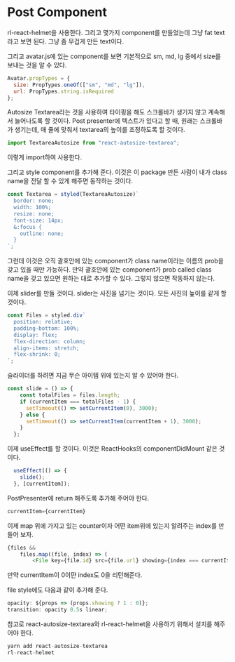 # Post Component

rl-react-helmet을 사용한다. 그리고 몇가지 component를 만들었는데 그냥 fat text라고 보면 된다.
그냥 좀 무겁게 만든 text이다.

그리고 avatar.js에 있는 component를 보면 기본적으로 sm, md, lg 중에서 size를 보내는 것을 알 수 있다.
~~~javascript
Avatar.propTypes = {
  size: PropTypes.oneOf(["sm", "md", "lg"]),
  url: PropTypes.string.isRequired
};
~~~

Autosize Textarea라는 것을 사용하여 타이핑을 해도 스크롤바가 생기지 않고 계속해서 늘어나도록 할 것이다.
Post presenter에 텍스트가 있다고 할 때, 원래는 스크롤바가 생기는데, 매 줄에 맞춰서 textarea의 높이를 조정하도록 할 것이다.

~~~javascript
import TextareaAutosize from "react-autosize-textarea";
~~~

이렇게 import하여 사용한다.

그리고 style component를 추가해 준다. 이것은 이 package 만든 사람이 내가 class name을 전달 할 수 있게 해주면 동작하는 것이다.
~~~javascript
const Textarea = styled(TextareaAutosize)`
  border: none;
  width: 100%;
  resize: none;
  font-size: 14px;
  &:focus {
    outline: none;
  }
`;
~~~
그런데 이것은 오직 괄호안에 있는 component가 class name이라는 이름의 prob을 갖고 있을 때만 가능하다.
만약 괄호안에 있는 component가 prob called class name을 갖고 있으면 원하는 대로 추가할 수 있다.
그렇지 않으면 작동하지 않는다.

이제 slider를 만들 것이다. slider는 사진을 넘기는 것이다.
모든 사진의 높이를 같게 할 것이다.
~~~javascript
const Files = styled.div`
  position: relative;
  padding-bottom: 100%;
  display: flex;
  flex-direction: column;
  align-items: stretch;
  flex-shrink: 0;
`;
~~~

슬라이더를 하려면 지금 무슨 아이템 위에 있는지 알 수 있어야 한다.

~~~javascript
const slide = () => {
    const totalFiles = files.length;
    if (currentItem === totalFiles - 1) {
      setTimeout(() => setCurrentItem(0), 3000);
    } else {
      setTimeout(() => setCurrentItem(currentItem + 1), 3000);
    }
  };
~~~

이제 useEffect를 할 것이다. 이것은 ReactHooks의 componentDidMount 같은 것이다.
~~~javascript
  useEffect(() => {
    slide();
  }, [currentItem]);
~~~

PostPresenter에 return 해주도록 추가해 주어야 한다.
~~~javascript
currentItem={currentItem}
~~~

이제 map 위에 가지고 있는 counter이자 어떤 item위에 있는지 알려주는 index를 만들어 보자.
~~~javascript
{files &&
    files.map((file, index) => (
        <File key={file.id} src={file.url} showing={index === currentItem} />
~~~
만약 currentItem이 0이먄 index도 0을 리턴해준다.

file style에도 다음과 같이 추가해 준다.
~~~javascript
opacity: ${props => (props.showing ? 1 : 0)};
transition: opacity 0.5s linear;
~~~

참고로 react-autosize-textarea와 rl-react-helmet을 사용하기 위해서 설치를 해주어야 한다.

~~~javascript
yarn add react-autosize-textarea
rl-react-helmet
~~~